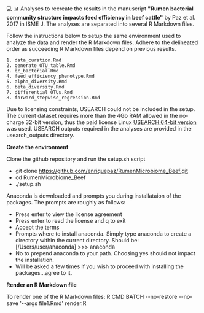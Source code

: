 :computer: :bar_chart:
Analyses to recreate the results in the manuscript **"Rumen bacterial community structure impacts feed efficiency in beef cattle"** by Paz et al. 2017 in ISME J. The analyses are separated into several R Markdown files.

Follow the instructions below to setup the same environment used to analyze the data and render the R Markdown files. Adhere to the delineated order as succeeding R Markdown files depend on previous results.

    1. data_curation.Rmd
	2. generate_OTU_table.Rmd
	3. qc_bacterial.Rmd
	4. feed_efficiency_phenotype.Rmd
	5. alpha_diversity.Rmd
	6. beta_diversity.Rmd
	7. differential_OTUs.Rmd
    8. forward_stepwise_regression.Rmd

Due to licensing constraints, USEARCH could not be included in the setup. The current dataset requires more than the 4Gb RAM allowed in the no-charge 32-bit version, thus the paid license Linux [USEARCH 64-bit version](http://drive5.com/usearch/buy64bit.html) was used. USEARCH outputs required in the analyses are provided in the usearch_outputs directory.

**Create the environment**

Clone the github repository and run the setup.sh script

- git clone https://github.com/enriquepaz/RumenMicrobiome_Beef.git
- cd RumenMicrobiome_Beef
- ./setup.sh

Anaconda is downloaded and prompts you during installataion of the packages. The prompts are roughly as follows:

- Press enter to view the license agreement
- Press enter to read the license and q to exit
- Accept the terms
- Prompts where to install anaconda. Simply type anaconda to create a directory within the current directory. Should be: [/Users/user/anaconda] >>> anaconda
- No to prepend anaconda to your path. Choosing yes should not impact the installation.
- Will be asked a few times if you wish to proceed with installing the packages...agree to it.

**Render an R Markdown file**

To render one of the R Markdown files: R CMD BATCH --no-restore --no-save '--args file1.Rmd' render.R




